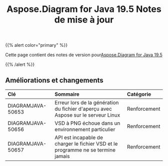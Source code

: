 ﻿---
title: Aspose.Diagram for Java 19.5 Notes de mise à jour
type: docs
weight: 80
url: /fr/java/aspose-diagram-for-java-19-5-release-notes/
---
{{% alert color="primary" %}} 

Cette page contient des notes de version pour[Aspose.Diagram for Java 19.5](https://docs.aspose.com/diagram/java/aspose-diagram-for-java-19-5-release-notes/)

{{% /alert %}} 
## **Améliorations et changements**

|**Clé**|**Sommaire**|**Catégorie**|
|:- |:- |:- |
|DIAGRAMJAVA-50653|Erreur lors de la génération du fichier d'aperçu avec Aspose sur le serveur Linux|Renforcement|
|DIAGRAMJAVA-50656|VSD à PNG échoue dans un environnement particulier|Renforcement|
|DIAGRAMJAVA-50657|API est incapable de charger le fichier VSD et le programme ne se termine jamais|Renforcement|


